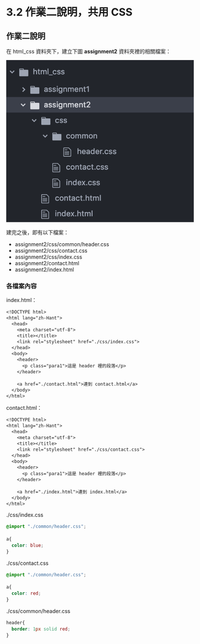 # 3.2 作業二說明，共用 CSS

## 作業二說明

在 html\_css 資料夾下，建立下圖 **assignment2** 資料夾裡的相關檔案：

![](../.gitbook/assets/assignment2_dir%20%281%29.png)

建完之後，即有以下檔案：

* assignment2/css/common/header.css
* assignment2/css/contact.css
* assignment2/css/index.css
* assignment2/contact.html
* assignment2/index.html

### 各檔案內容

index.html：

```markup
<!DOCTYPE html>
<html lang="zh-Hant">
  <head>
    <meta charset="utf-8">
    <title></title>
    <link rel="stylesheet" href="./css/index.css">
  </head>
  <body>
    <header>
      <p class="para1">這是 header 裡的段落</p>
    </header>

    <a href="./contact.html">連到 contact.html</a>
  </body>
</html>

```

contact.html：

```markup
<!DOCTYPE html>
<html lang="zh-Hant">
  <head>
    <meta charset="utf-8">
    <title></title>
    <link rel="stylesheet" href="./css/contact.css">
  </head>
  <body>
    <header>
      <p class="para1">這是 header 裡的段落</p>
    </header>

    <a href="./index.html">連到 index.html</a>
  </body>
</html>

```

./css/index.css

```css
@import "./common/header.css";

a{
  color: blue;
}
```

./css/contact.css

```css
@import "./common/header.css";

a{
  color: red;
}

```

./css/common/header.css

```css
header{
  border: 1px solid red;
}

```

